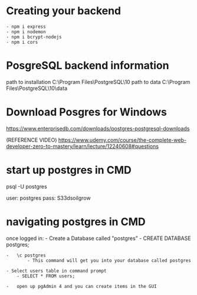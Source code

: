 # Creating your backend

    - npm i express
    - npm i nodemon
    - npm i bcrypt-nodejs
    - npm i cors

# PosgreSQL backend information

path to installation C:\Program Files\PostgreSQL\10
path to data C:\Program Files\PostgreSQL\10\data

# Download Posgres for Windows

https://www.enterprisedb.com/downloads/postgres-postgresql-downloads

(REFERENCE VIDEO)
https://www.udemy.com/course/the-complete-web-developer-zero-to-mastery/learn/lecture/12240608#questions

# start up postgres in CMD

psql -U postgres

user: postgres
pass: S33dsoilgrow

# navigating postgres in CMD

once logged in: - Create a Database called "postgres" - CREATE DATABASE postgres;

    -   \c postgres
            - This command will get you into your database called postgres

    - Select users table in command prompt
        - SELECT * FROM users;

    -   open up pgAdmin 4 and you can create items in the GUI
